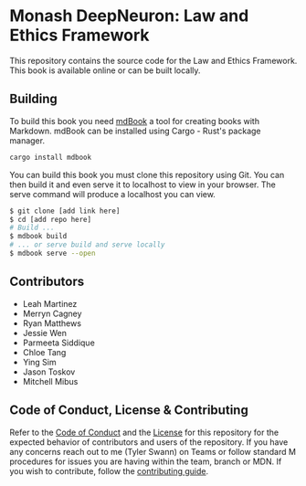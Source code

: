 # Monash DeepNeuron: Law and Ethics Framework

This repository contains the source code for the Law and Ethics Framework. This book is available online or can be built locally.

## Building
To build this book you need [mdBook](https://rust-lang.github.io/mdBook/index.html) a tool for creating books with Markdown. mdBook can be installed using Cargo - Rust's package manager.
```sh
cargo install mdbook
```
You can build this book you must clone this repository using Git. You can then build it and even serve it to localhost to view in your browser. The serve command will produce a localhost you can view.
```sh
$ git clone [add link here]
$ cd [add repo here]
# Build ...
$ mdbook build
# ... or serve build and serve locally
$ mdbook serve --open
```
## Contributors
- Leah Martinez
- Merryn Cagney
- Ryan Matthews
- Jessie Wen
- Parmeeta Siddique
- Chloe Tang
- Ying Sim
- Jason Toskov
- Mitchell Mibus
  
## Code of Conduct, License & Contributing
Refer to the [Code of Conduct](/CODE_OF_CONDUCT.md) and the [License](/LICENSE) for this repository for the expected behavior of contributors and users of the repository. If you have any concerns reach out to me (Tyler Swann) on Teams or follow standard M procedures for issues you are having within the team, branch or MDN. If you wish to contribute, follow the [contributing guide](/CONTRIBUTING.md).

